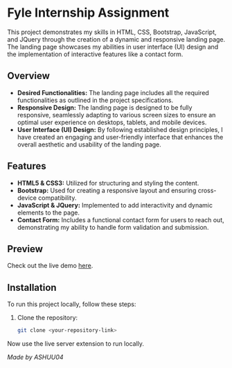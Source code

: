 # Fyle Internship Assignment

This project demonstrates my skills in HTML, CSS, Bootstrap, JavaScript, and JQuery through the creation of a dynamic and responsive landing page. The landing page showcases my abilities in user interface (UI) design and the implementation of interactive features like a contact form.

## Overview

- **Desired Functionalities:** The landing page includes all the required functionalities as outlined in the project specifications.
- **Responsive Design:** The landing page is designed to be fully responsive, seamlessly adapting to various screen sizes to ensure an optimal user experience on desktops, tablets, and mobile devices.
- **User Interface (UI) Design:** By following established design principles, I have created an engaging and user-friendly interface that enhances the overall aesthetic and usability of the landing page.

## Features

- **HTML5 & CSS3:** Utilized for structuring and styling the content.
- **Bootstrap:** Used for creating a responsive layout and ensuring cross-device compatibility.
- **JavaScript & JQuery:** Implemented to add interactivity and dynamic elements to the page.
- **Contact Form:** Includes a functional contact form for users to reach out, demonstrating my ability to handle form validation and submission.

## Preview

Check out the live demo [here](https://ashish-digital-marketing.netlify.app/).

## Installation

To run this project locally, follow these steps:

1. Clone the repository:
   ```bash
   git clone <your-repository-link>
   
  Now use the live server extension to run locally.

_Made by ASHUU04_
